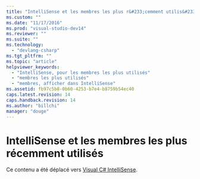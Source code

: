 ```yaml
---
title: "IntelliSense et les membres les plus r&#233;cemment utilis&#233;s | Microsoft Docs"
ms.custom: ""
ms.date: "11/17/2016"
ms.prod: "visual-studio-dev14"
ms.reviewer: ""
ms.suite: ""
ms.technology: 
  - "devlang-csharp"
ms.tgt_pltfrm: ""
ms.topic: "article"
helpviewer_keywords: 
  - "IntelliSense, pour les membres les plus utilisés"
  - "membres les plus utilisés"
  - "membres, afficher dans IntelliSense"
ms.assetid: fb97c5b8-0b60-4253-b7e4-b8759b54ec40
caps.latest.revision: 14
caps.handback.revision: 14
ms.author: "billchi"
manager: "douge"
---
```

# IntelliSense et les membres les plus r&#233;cemment utilis&#233;s
Ce contenu a été déplacé vers [Visual C\# IntelliSense](../ide/visual-csharp-intellisense.md).